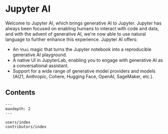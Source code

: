 # Jupyter AI

Welcome to Jupyter AI, which brings generative AI to Jupyter. Jupyter has always been focused on enabling
humans to interact with code and data, and with the advent of generative AI, we're now able to use natural language
to further enhance this experience. Jupyter AI offers:

* An `%%ai` magic that turns the Jupyter notebook into a reproducible generative AI playground.
* A native UI in JupyterLab, enabling you to engage with generative AI as a conversational assistant.
* Support for a wide range of generative model providers and models
  (AI21, Anthropic, Cohere, Hugging Face, OpenAI, SageMaker, etc.).

## Contents

```{toctree}
---
maxdepth: 2
---

users/index
contributors/index
```